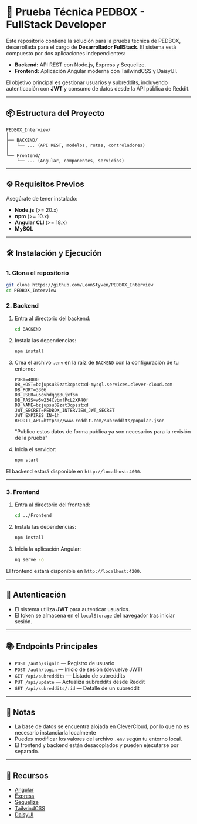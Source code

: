# 🚀 Prueba Técnica PEDBOX - FullStack Developer

Este repositorio contiene la solución para la prueba técnica de PEDBOX, desarrollada para el cargo de **Desarrollador FullStack**. El sistema está compuesto por dos aplicaciones independientes:

- **Backend:** API REST con Node.js, Express y Sequelize.
- **Frontend:** Aplicación Angular moderna con TailwindCSS y DaisyUI.

El objetivo principal es gestionar usuarios y subreddits, incluyendo autenticación con **JWT** y consumo de datos desde la API pública de Reddit.

---

## 📦 Estructura del Proyecto

```
PEDBOX_Interview/
│
├── BACKEND/
│   └── ... (API REST, modelos, rutas, controladores)
│
└── Frontend/
    └── ... (Angular, componentes, servicios)
```

---

## ⚙️ Requisitos Previos

Asegúrate de tener instalado:

- **Node.js** (>= 20.x)
- **npm** (>= 10.x)
- **Angular CLI** (>= 18.x)
- **MySQL**

---

## 🛠 Instalación y Ejecución

### 1. Clona el repositorio

```bash
git clone https://github.com/LeonStyven/PEDBOX_Interview
cd PEDBOX_Interview
```

### 2. Backend

1. Entra al directorio del backend:

    ```bash
    cd BACKEND
    ```

2. Instala las dependencias:

    ```bash
    npm install
    ```

3. Crea el archivo `.env` en la raíz de `BACKEND` con la configuración de tu entorno:

    ```env
    PORT=4000
    DB_HOST=bzjupsu39zat3qpsstxd-mysql.services.clever-cloud.com
    DB_PORT=3306
    DB_USER=u5ovhdqgq8ujxfsm
    DB_PASS=w5w234CvbmfPcL2XR40f
    DB_NAME=bzjupsu39zat3qpsstxd
    JWT_SECRET=PEDBOX_INTERVIEW_JWT_SECRET
    JWT_EXPIRES_IN=1h
    REDDIT_API=https://www.reddit.com/subreddits/popular.json
    ```
    "Publico estos datos de forma publica ya son necesarios para la revisión de la prueba"

4. Inicia el servidor:

    ```bash
    npm start
    ```

El backend estará disponible en `http://localhost:4000`.

---

### 3. Frontend

1. Entra al directorio del frontend:

    ```bash
    cd ../Frontend
    ```

2. Instala las dependencias:

    ```bash
    npm install
    ```

3. Inicia la aplicación Angular:

    ```bash
    ng serve -o
    ```

El frontend estará disponible en `http://localhost:4200`.

---

## 🔐 Autenticación

- El sistema utiliza **JWT** para autenticar usuarios.
- El token se almacena en el `localStorage` del navegador tras iniciar sesión.

---

## 📚 Endpoints Principales

- `POST /auth/signin` — Registro de usuario
- `POST /auth/login` — Inicio de sesión (devuelve JWT)
- `GET /api/subreddits` — Listado de subreddits
- `PUT /api/update` — Actualiza subreddits desde Reddit
- `GET /api/subreddits/:id` — Detalle de un subreddit

---

## 📝 Notas

- La base de datos se encuentra alojada en CleverCloud, por lo que no es necesario instanciarla localmente
- Puedes modificar los valores del archivo `.env` según tu entorno local.
- El frontend y backend están desacoplados y pueden ejecutarse por separado.

---

## 📖 Recursos

- [Angular](https://angular.dev/)
- [Express](https://expressjs.com/)
- [Sequelize](https://sequelize.org/)
- [TailwindCSS](https://tailwindcss.com/)
- [DaisyUI](https://daisyui.com/)

